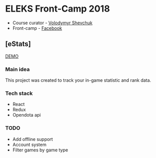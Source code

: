# ELEKS Front-Camp 2018

* Course curator - [Volodymyr Shevchuk](https://github.com/dosandk)
* Front-camp - [Facebook](https://www.facebook.com/groups/270300106928894)

## [eStats]

[DEMO](https://shrouded-reaches-15892.herokuapp.com)

### Main idea
This project was created to track your in-game statistic and rank data.  

### Tech stack

* React
* Redux
* Opendota api

### TODO

* Add offline support
* Account system
* Filter games by game type
